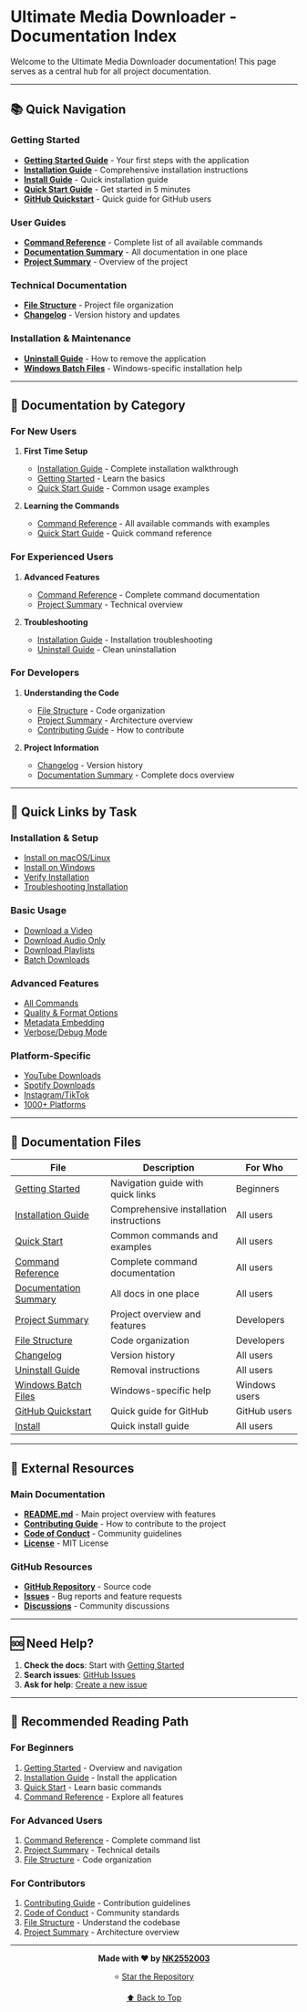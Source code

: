 # Ultimate Media Downloader - Documentation Index

Welcome to the Ultimate Media Downloader documentation! This page serves as a central hub for all project documentation.

---

## 📚 Quick Navigation

### Getting Started
- **[Getting Started Guide](GETTING_STARTED.md)** - Your first steps with the application
- **[Installation Guide](INSTALLATION_GUIDE.md)** - Comprehensive installation instructions
- **[Install Guide](INSTALL.md)** - Quick installation guide
- **[Quick Start Guide](QUICKSTART.md)** - Get started in 5 minutes
- **[GitHub Quickstart](GITHUB_QUICKSTART.md)** - Quick guide for GitHub users

### User Guides
- **[Command Reference](COMMAND_REFERENCE.md)** - Complete list of all available commands
- **[Documentation Summary](DOCUMENTATION_SUMMARY.md)** - All documentation in one place
- **[Project Summary](PROJECT_SUMMARY.md)** - Overview of the project

### Technical Documentation
- **[File Structure](FILE_STRUCTURE.md)** - Project file organization
- **[Changelog](CHANGELOG.md)** - Version history and updates

### Installation & Maintenance
- **[Uninstall Guide](UNINSTALL.md)** - How to remove the application
- **[Windows Batch Files](WINDOWS_BATCH_FILES.md)** - Windows-specific installation help

---

## 📖 Documentation by Category

### For New Users

1. **First Time Setup**
   - [Installation Guide](INSTALLATION_GUIDE.md) - Complete installation walkthrough
   - [Getting Started](GETTING_STARTED.md) - Learn the basics
   - [Quick Start Guide](QUICKSTART.md) - Common usage examples

2. **Learning the Commands**
   - [Command Reference](COMMAND_REFERENCE.md) - All available commands with examples
   - [Quick Start Guide](QUICKSTART.md) - Quick command reference

### For Experienced Users

1. **Advanced Features**
   - [Command Reference](COMMAND_REFERENCE.md) - Complete command documentation
   - [Project Summary](PROJECT_SUMMARY.md) - Technical overview

2. **Troubleshooting**
   - [Installation Guide](INSTALLATION_GUIDE.md) - Installation troubleshooting
   - [Uninstall Guide](UNINSTALL.md) - Clean uninstallation

### For Developers

1. **Understanding the Code**
   - [File Structure](FILE_STRUCTURE.md) - Code organization
   - [Project Summary](PROJECT_SUMMARY.md) - Architecture overview
   - [Contributing Guide](../CONTRIBUTING.md) - How to contribute

2. **Project Information**
   - [Changelog](CHANGELOG.md) - Version history
   - [Documentation Summary](DOCUMENTATION_SUMMARY.md) - Complete docs overview

---

## 🎯 Quick Links by Task

### Installation & Setup
- [Install on macOS/Linux](INSTALLATION_GUIDE.md#macos-linux)
- [Install on Windows](INSTALLATION_GUIDE.md#windows)
- [Verify Installation](INSTALLATION_GUIDE.md#verify-installation)
- [Troubleshooting Installation](INSTALLATION_GUIDE.md#troubleshooting)

### Basic Usage
- [Download a Video](QUICKSTART.md#download-video)
- [Download Audio Only](QUICKSTART.md#download-audio)
- [Download Playlists](QUICKSTART.md#download-playlist)
- [Batch Downloads](QUICKSTART.md#batch-download)

### Advanced Features
- [All Commands](COMMAND_REFERENCE.md)
- [Quality & Format Options](COMMAND_REFERENCE.md#quality--format-options)
- [Metadata Embedding](COMMAND_REFERENCE.md#advanced-options)
- [Verbose/Debug Mode](COMMAND_REFERENCE.md#advanced-options)

### Platform-Specific
- [YouTube Downloads](QUICKSTART.md)
- [Spotify Downloads](QUICKSTART.md)
- [Instagram/TikTok](QUICKSTART.md)
- [1000+ Platforms](../README.md#supported-platforms)

---

## 📝 Documentation Files

| File | Description | For Who |
|------|-------------|---------|
| [Getting Started](GETTING_STARTED.md) | Navigation guide with quick links | Beginners |
| [Installation Guide](INSTALLATION_GUIDE.md) | Comprehensive installation instructions | All users |
| [Quick Start](QUICKSTART.md) | Common commands and examples | All users |
| [Command Reference](COMMAND_REFERENCE.md) | Complete command documentation | All users |
| [Documentation Summary](DOCUMENTATION_SUMMARY.md) | All docs in one place | All users |
| [Project Summary](PROJECT_SUMMARY.md) | Project overview and features | Developers |
| [File Structure](FILE_STRUCTURE.md) | Code organization | Developers |
| [Changelog](CHANGELOG.md) | Version history | All users |
| [Uninstall Guide](UNINSTALL.md) | Removal instructions | All users |
| [Windows Batch Files](WINDOWS_BATCH_FILES.md) | Windows-specific help | Windows users |
| [GitHub Quickstart](GITHUB_QUICKSTART.md) | Quick guide for GitHub | GitHub users |
| [Install](INSTALL.md) | Quick install guide | All users |

---

## 🔗 External Resources

### Main Documentation
- **[README.md](../README.md)** - Main project overview with features
- **[Contributing Guide](../CONTRIBUTING.md)** - How to contribute to the project
- **[Code of Conduct](../CODE_OF_CONDUCT.md)** - Community guidelines
- **[License](../LICENSE)** - MIT License

### GitHub Resources
- **[GitHub Repository](https://github.com/NK2552003/ULTIMATE-MEDIA-DOWNLOADER)** - Source code
- **[Issues](https://github.com/NK2552003/ULTIMATE-MEDIA-DOWNLOADER/issues)** - Bug reports and feature requests
- **[Discussions](https://github.com/NK2552003/ULTIMATE-MEDIA-DOWNLOADER/discussions)** - Community discussions

---

## 🆘 Need Help?

1. **Check the docs**: Start with [Getting Started](GETTING_STARTED.md)
2. **Search issues**: [GitHub Issues](https://github.com/NK2552003/ULTIMATE-MEDIA-DOWNLOADER/issues)
3. **Ask for help**: [Create a new issue](https://github.com/NK2552003/ULTIMATE-MEDIA-DOWNLOADER/issues/new)

---

## 🚀 Recommended Reading Path

### For Beginners
1. [Getting Started](GETTING_STARTED.md) - Overview and navigation
2. [Installation Guide](INSTALLATION_GUIDE.md) - Install the application
3. [Quick Start](QUICKSTART.md) - Learn basic commands
4. [Command Reference](COMMAND_REFERENCE.md) - Explore all features

### For Advanced Users
1. [Command Reference](COMMAND_REFERENCE.md) - Complete command list
2. [Project Summary](PROJECT_SUMMARY.md) - Technical details
3. [File Structure](FILE_STRUCTURE.md) - Code organization

### For Contributors
1. [Contributing Guide](../CONTRIBUTING.md) - Contribution guidelines
2. [Code of Conduct](../CODE_OF_CONDUCT.md) - Community standards
3. [File Structure](FILE_STRUCTURE.md) - Understand the codebase
4. [Project Summary](PROJECT_SUMMARY.md) - Architecture overview

---

<div align="center">

**Made with ❤️ by [NK2552003](https://github.com/NK2552003)**

⭐ [Star the Repository](https://github.com/NK2552003/ULTIMATE-MEDIA-DOWNLOADER)

[⬆ Back to Top](#ultimate-media-downloader---documentation-index)

</div>
